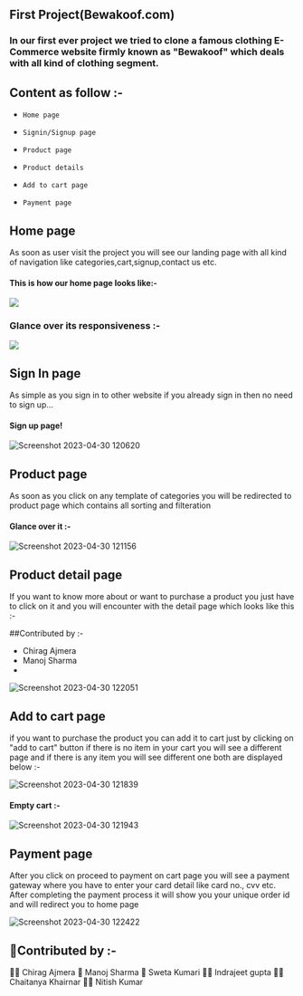  ## First Project(Bewakoof.com)
### In our first ever project we tried to clone a famous clothing E-Commerce website firmly known as "Bewakoof" which deals with all kind of clothing segment.

## Content as follow :-
- `Home page`

- `Signin/Signup page`

- `Product page`

- `Product details`

- `Add to cart page`

- `Payment page`

 ##  Home page
 As soon as user visit the project you will see our landing page with all kind of navigation like categories,cart,signup,contact us etc.
 #### This is how our home page looks like:-
 <img src = "https://user-images.githubusercontent.com/121008037/235338896-09ea25cb-6588-4b2b-8ef3-6479259efa0b.png">

### Glance over its responsiveness :-
 <img src = "https://user-images.githubusercontent.com/121008037/235338975-4cf61db7-25c0-4d4a-971a-f54ce3369aeb.png" >

## Sign In page
As simple as you sign in to other website if you already sign in then no need to sign up...
#### Sign up page! 


![Screenshot 2023-04-30 120620](https://user-images.githubusercontent.com/121008037/235339490-b6845af8-155a-4719-b2f8-0e8e45b03ed8.png)
 ## Product page
 As soon as you click on any template of categories you will be redirected to product page which contains all sorting and filteration
 #### Glance over it :-
 
 ![Screenshot 2023-04-30 121156](https://user-images.githubusercontent.com/121008037/235339552-b1cb3dd1-1697-4e8b-b20a-7be8c23b75de.png)
 
 ## Product detail page
 If you want to know more about or want to purchase a product you just have to click on it and you will encounter with the detail page which looks like this :-
 
 ##Contributed by :-
- Chirag Ajmera
- Manoj Sharma
- 
 

![Screenshot 2023-04-30 122051](https://user-images.githubusercontent.com/121008037/235339890-8f81bac7-ab13-481c-91e2-fc15616c9357.png)

## Add to cart page
if you want to purchase the product you can add it to cart just by clicking on "add to cart" button 
if there is no item in your cart you will see a different page and if there is any item you will see different one both are displayed below :-

![Screenshot 2023-04-30 121839](https://user-images.githubusercontent.com/121008037/235339811-e829bcfd-bedb-40a6-845e-35d3b44ed068.png)

#### Empty cart :- 

![Screenshot 2023-04-30 121943](https://user-images.githubusercontent.com/121008037/235339849-0b72dec5-07f9-48ee-a462-60f734d5f061.png)

## Payment page
After you click on proceed to payment on cart page you will see a payment gateway where you have to enter your card detail like card no., cvv etc.
After completing the payment process it will show you your unique order id and will redirect you to home page

![Screenshot 2023-04-30 122422](https://user-images.githubusercontent.com/121008037/235340023-9849e598-9b51-4d2f-9c5a-5b63bcc40e8e.png)
## 🚀Contributed by :- 
🧑‍🦱 Chirag Ajmera
🧑‍ Manoj Sharma
👧 Sweta Kumari
🧑‍🦱 Indrajeet gupta
🧑‍🦱Chaitanya Khairnar
🧑‍🦱 Nitish Kumar
